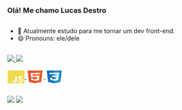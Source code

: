    ###   Olá! Me chamo Lucas Destro
   ##

- 🌱 Atualmente estudo para me tornar um dev front-end.
- 😄 Pronouns: ele/dele
##
<div>
  <a href="https://github.com/lfsdestro">
  <img height="180em" src="https://github-readme-stats.vercel.app/api?username=lfsdestro&show_icons=true&theme=dark&include_all_commits=true&count_private=true"/>
  <img height="180em" src="https://github-readme-stats.vercel.app/api/top-langs/?username=lfsdestro&layout=compact&langs_count=7&theme=dark"/>
</div>
  
<div style="display: inline_block"><br>
  <img align="center" alt="Lucas-Js" height="30" width="40" src="https://raw.githubusercontent.com/devicons/devicon/master/icons/javascript/javascript-plain.svg">
  <img align="center" alt="Lucas-HTML" height="30" width="40" src="https://raw.githubusercontent.com/devicons/devicon/master/icons/html5/html5-original.svg">
  <img align="center" alt="Lucas-CSS" height="30" width="40" src="https://raw.githubusercontent.com/devicons/devicon/master/icons/css3/css3-original.svg">
</div>

##
  
  <div>
  <a href = "mailto:contato.lucasdestro@gmail.com"><img src="https://img.shields.io/badge/-Gmail-%23333?style=for-the-badge&logo=gmail&logoColor=white" target="_blank"></a>
  <a href="https://www.linkedin.com/in/lucas-destro/" target="_blank"><img src="https://img.shields.io/badge/-LinkedIn-%230077B5?style=for-the-badge&logo=linkedin&logoColor=white"      target="_blank"></a> 
  </div>
